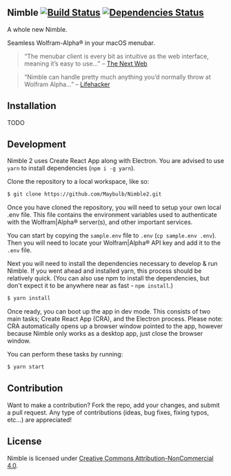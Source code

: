 ## Nimble [![Build Status](https://travis-ci.org/Maybulb/Nimble2.svg?branch=master)](https://travis-ci.org/Maybulb/Nimble2) [![Dependencies Status](https://david-dm.org/Maybulb/Nimble2/status.svg)](https://david-dm.org/Maybulb/Nimble2)

A whole new Nimble.

Seamless Wolfram-Alpha® in your macOS menubar.

> “The menubar client is every bit as intuitive as the web interface, meaning it’s easy to use...” – [The Next Web](http://thenextweb.com/insider/2016/02/08/nimble-brings-wolfram-alpha-to-your-menubar-on-os-x/)

> “Nimble can handle pretty much anything you’d normally throw at Wolfram Alpha...” – [Lifehacker](http://lifehacker.com/nimble-crams-wolfram-alpha-into-your-macs-menu-bar-1758071364)

## Installation

TODO

## Development

Nimble 2 uses Create React App along with Electron. You are advised to use `yarn` to install dependencies (`npm i -g yarn`).

Clone the repository to a local workspace, like so:

```sh
$ git clone https://github.com/Maybulb/Nimble2.git
```

Once you have cloned the repository, you will need to setup your own local .env file. This file contains the environment variables used to authenticate with the Wolfram|Alpha® server(s), and other important services.

You can start by copying the `sample.env` file to `.env` (`cp sample.env .env`). Then you will need to locate your Wolfram|Alpha® API key and add it to the `.env` file.

Next you will need to install the dependencies necessary to develop & run Nimble. If you went ahead and installed yarn, this process should be relatively quick. (You can also use npm to install the dependencies, but don't expect it to be anywhere near as fast - `npm install`.)

```sh
$ yarn install
```

Once ready, you can boot up the app in dev mode. This consists of two main tasks; Create React App (CRA), and the Electron process. Please note: CRA automatically opens up a browser window pointed to the app, however because Nimble only works as a desktop app, just close the browser window.

You can perform these tasks by running:

```sh
$ yarn start
```

## Contribution
Want to make a contribution? Fork the repo, add your changes, and submit a pull request. Any type of contributions (ideas, bug fixes, fixing typos, etc...) are appreciated!

## License
Nimble is licensed under [Creative Commons Attribution-NonCommercial 4.0](./LICENSE.md).
